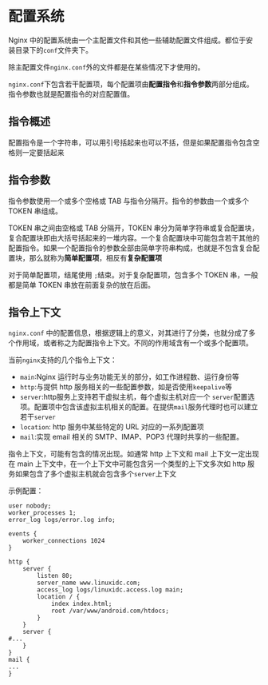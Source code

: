 # 配置系统

Nginx 中的配置系统由一个主配置文件和其他一些辅助配置文件组成。都位于安装目录下的`conf`文件夹下。

除主配置文件`nginx.conf`外的文件都是在某些情况下才使用的。

`nginx.conf`下包含若干配置项，每个配置项由**配置指令**和**指令参数**两部分组成。指令参数也就是配置指令的对应配置值。

## 指令概述

配置指令是一个字符串，可以用引号括起来也可以不括，但是如果配置指令包含空格则一定要括起来

## 指令参数

指令参数使用一个或多个空格或 TAB 与指令分隔开。指令的参数由一个或多个 TOKEN 串组成。

TOKEN 串之间由空格或 TAB 分隔开，TOKEN 串分为简单字符串或复合配置块，复合配置块即由大括号括起来的一堆内容。一个复合配置块中可能包含若干其他的配置指令。如果一个配置指令的参数全部由简单字符串构成，也就是不包含复合配置块，那么就称为**简单配置项**，相反有**复杂配置项**

对于简单配置项，结尾使用 `;`结束。对于复杂配置项，包含多个 TOKEN 串，一般都是简单 TOKEN 串放在前面复杂的放在后面。

## 指令上下文

`nginx.conf` 中的配置信息，根据逻辑上的意义，对其进行了分类，也就分成了多个作用域，或者称之为配置指令上下文。不同的作用域含有一个或多个配置项。

当前`nginx`支持的几个指令上下文：
- `main`:Nginx 运行时与业务功能无关的部分，如工作进程数、运行身份等
- `http`:与提供 http 服务相关的一些配置参数，如是否使用`keepalive`等
- `server`:http服务上支持若干虚拟主机，每个虚拟主机对应一个 `server`配置选项。配置项中包含该虚拟主机相关的配置。在提供`mail`服务代理时也可以建立若干`server`
- `location`: http 服务中某些特定的 URL 对应的一系列配置项
- `mail`:实现 email 相关的 SMTP、IMAP、POP3 代理时共享的一些配置。

指令上下文，可能有包含的情况出现。如通常 http 上下文和 mail 上下文一定出现在 main 上下文中，在一个上下文中可能包含另一个类型的上下文多次如 http 服务如果包含了多个虚拟主机就会包含多个`server`上下文

示例配置：
```shell
user nobody;
worker_processes 1;
error_log logs/error.log info;

events {
	worker_connections 1024
}

http {
	server {
		listen 80;
		server_name www.linuxidc.com;
		access_log logs/linuxidc.access.log main;
		location / {
			index index.html;
			root /var/www/android.com/htdocs;
		}
	}
	server {
#...
	}
}
mail {
...
}
```